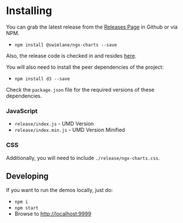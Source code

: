 # Installing

You can grab the latest release from the [Releases Page](https://github.com/swimlane/ngx-charts/releases) in Github or via NPM.

* `npm install @swimlane/ngx-charts --save`

Also, the release code is checked in and resides [here](https://github.com/swimlane/ngx-charts/tree/master/release).

You will also need to install the peer dependencies of the project:

* `npm install d3 --save`

Check the `package.json` file for the required versions of these dependencies.

### JavaScript
- `release/index.js` - UMD Version
- `release/index.min.js` - UMD Version Minified

### CSS
Additionally, you will need to include `./release/ngx-charts.css`.

## Developing
If you want to run the demos locally, just do:

- `npm i`
- `npm start`
- Browse to [http://localhost:9999](http://localhost:9999)
